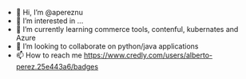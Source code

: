 - 👋 Hi, I’m @apereznu
- 👀 I’m interested in ...
- 🌱 I’m currently learning commerce tools, contenful, kubernates and Azure
- 💞️ I’m looking to collaborate on python/java applications
- 📫 How to reach me https://www.credly.com/users/alberto-perez.25e443a6/badges

<!---
apereznu/apereznu is a ✨ special ✨ repository because its `README.md` (this file) appears on your GitHub profile.
You can click the Preview link to take a look at your changes.
--->
